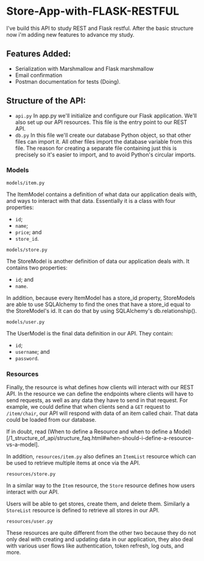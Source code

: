 # Store-App-with-FLASK-RESTFUL

I've build this API to study REST and Flask restful. After the basic structure now i'm adding new features to advance my study. 

## Features Added:
- Serialization with Marshmallow and Flask marshmallow
- Email confirmation
- Postman documentation for tests (Doing).

## Structure of the API:

- ``api.py`` In app.py we'll initialize and configure our Flask application. We'll also set up our API resources. This file is the entry point to our REST API.
- ``db.py`` In this file we'll create our database Python object, so that other files can import it. All other files import the database variable from this file.
The reason for creating a separate file containing just this is precisely so it's easier to import, and to avoid Python's circular imports.

### Models

``models/item.py`` 

The ItemModel contains a definition of what data our application deals with, and ways to interact with that data. Essentially it is a class with four properties:

- ``id``;
- ``name``;
- ``price``; and
- ``store_id``.

``models/store.py``

The StoreModel is another definition of data our application deals with. It contains two properties:

- ``id``; and
- ``name``.

In addition, because every ItemModel has a store_id property, StoreModels are able to use SQLAlchemy to find the ones that have a store_id equal to the StoreModel's id. 
It can do that by using SQLAlchemy's db.relationship().

``models/user.py``

The UserModel is the final data definition in our API. They contain:

- ``id``;
- ``username``; and
- ``password``.

### Resources

Finally, the resource is what defines how clients will interact with our REST API. In the resource we can define the endpoints where clients will have to send requests, as well as any data they have to send in that request.
For example, we could define that when clients send a ``GET`` request to ``/item/chair``, our API will respond with data of an item called chair. That data could be loaded from our database.

If in doubt, read (When to define a Resource and when to define a Model)[/1_structure_of_api/structure_faq.html#when-should-i-define-a-resource-vs-a-model].

In addition, ``resources/item.py`` also defines an ``ItemList`` resource which can be used to retrieve multiple items at once via the API. 

``resources/store.py``

In a similar way to the ``Item`` resource, the ``Store`` resource defines how users interact with our API.

Users will be able to get stores, create them, and delete them. Similarly a ``StoreList`` resource is defined to retrieve all stores in our API.

``resources/user.py``

These resources are quite different from the other two because they do not only deal with creating and updating data in our application, they also deal with various user flows like authentication, token refresh, log outs, and more.
